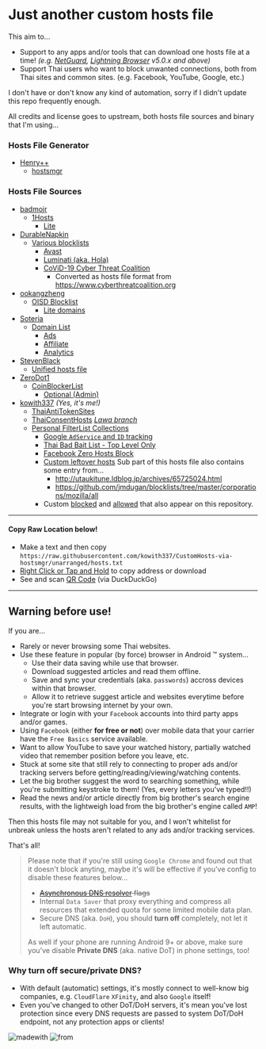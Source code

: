 # Just another custom hosts file
This aim to...
- Support to any apps and/or tools that can download one hosts file at a time! _(e.g. [NetGuard](https://github.com/M66B/NetGuard), [Lightning Browser](https://github.com/anthonycr/Lightning-Browser) v5.0.x and above)_
- Support Thai users who want to block unwanted connections, both from Thai sites and common sites. (e.g. Facebook, YouTube, Google, etc.)

I don't have or don't know any kind of automation, sorry if I didn't update this repo frequently enough.

All credits and license goes to upstream, both hosts file sources and binary that I'm using...

### Hosts File Generator
- [Henry++](https://github.com/henrypp)
  - [hostsmgr](https://github.com/henrypp/hostsmgr)

### Hosts File Sources
- [badmojr](https://github.com/badmojr)
  - [1Hosts](https://github.com/badmojr/1Hosts)
    - [Lite](https://github.com/badmojr/1Hosts/tree/master/Lite)
- [DurableNapkin](https://github.com/durablenapkin)
  - [Various blocklists](https://github.com/durablenapkin/block)
    - [Avast](https://github.com/durablenapkin/block/tree/master/avast.txt)
    - [Luminati (aka. Hola)](https://github.com/durablenapkin/block/tree/master/luminati.txt)
    - [CoViD-19 Cyber Threat Coalition](https://github.com/durablenapkin/block/tree/master/cyberthreat.txt)
      - Converted as hosts file format from https://www.cyberthreatcoalition.org
- [ookangzheng](https://github.com/ookangzheng)
  - [OISD Blocklist](https://github.com/ookangzheng/dbl-oisd-nl)
    - [Lite domains](https://github.com/ookangzheng/dbl-oisd-nl/tree/master/dbl_light.txt)
- [Soteria](https://github.com/soteria-nou)
  - [Domain List](https://github.com/soteria-nou/domain-list)
    - [Ads](https://github.com/soteria-nou/domain-list/tree/master/ads.txt)
    - [Affiliate](https://github.com/soteria-nou/domain-list/tree/master/affiliate.txt)
    - [Analytics](https://github.com/soteria-nou/domain-list/tree/master/analytics.txt)
- [StevenBlack](https://github.com/StevenBlack)
  - [Unified hosts file](https://gitlab.com/StevenBlack/hosts)
- [ZeroDot1](https://gitlab.com/ZeroDot1)
  - [CoinBlockerList](https://gitlab.com/ZeroDot1/CoinBlockerLists)
    - [Optional (Admin)](https://gitlab.com/ZeroDot1/CoinBlockerLists/tree/master/list_optional.txt)
- [kowith337](https://github.com/kowith337) _(Yes, it's me!)_
  - [ThaiAntiTokenSites](https://github.com/kowith337/ThaiAntiTokenSites)
  - [ThaiConsentHosts](https://github.com/kowith337/ThaiConsentHosts) *[Lawa branch](https://github.com/kowith337/ThaiConsentHosts/tree/lawa)*
  - [Personal FilterList Collections](https://github.com/kowith337/PersonalFilterListCollection)
    - [Google `AdService` and `ID` tracking](https://github.com/kowith337/PersonalFilterListCollection/tree/master/hosts/hosts_google_adservice_id.txt)
    - [Thai Bad Bait List - Top Level Only](https://github.com/kowith337/PersonalFilterListCollection/tree/master/hosts/hosts_badbait_th.txt)
    - [Facebook Zero Hosts Block](https://github.com/kowith337/PersonalFilterListCollection/tree/master/hosts/hosts_facebook0.txt)
    - [Custom leftover hosts](https://github.com/kowith337/PersonalFilterListCollection/tree/master/hosts/hosts_leftover.txt)
      Sub part of this hosts file also contains some entry from...
        - http://utaukitune.ldblog.jp/archives/65725024.html
        - https://github.com/jmdugan/blocklists/tree/master/corporations/mozilla/all
    - Custom [blocked](https://github.com/kowith337/CustomHosts-via-hostsmgr/tree/unarranged/hosts_userlist.dat) and [allowed](https://github.com/kowith337/CustomHosts-via-hostsmgr/tree/unarranged/hosts_whitelist.dat) that also appear on this repository.

- - - - -

#### Copy Raw Location below!
- Make a text and then copy `https://raw.githubusercontent.com/kowith337/CustomHosts-via-hostsmgr/unarranged/hosts.txt`
- [Right Click or Tap and Hold](https://raw.githubusercontent.com/kowith337/CustomHosts-via-hostsmgr/unarranged/hosts.txt) to copy address or download
- See and scan [QR Code](https://duckduckgo.com/?q=qr+https%3A%2F%2Fraw.githubusercontent.com%2Fkowith337%2FCustomHosts-via-hostsmgr%2Funarranged%2Fhosts.txt) (via DuckDuckGo)

- - - - -
## Warning before use!
If you are...
- Rarely or never browsing some Thai websites.
- Use these feature in popular (by force) browser in Android :tm: system...
  - Use their data saving while use that browser.
  - Download suggested articles and read them offline.
  - Save and sync your credentials (aka. `passwords`) accross devices within that browser.
  - Allow it to retrieve suggest article and websites everytime before you're start browsing internet by your own.
- Integrate or login with your `Facebook` accounts into third party apps and/or games.
- Using `Facebook` (either **for free or not**) over mobile data that your carrier have the `Free Basics` service available.
- Want to allow YouTube to save your watched history, partially watched video that remember position before you leave, etc.
- Stuck at some site that still rely to connecting to proper ads and/or tracking servers before getting/reading/viewing/watching contents.
- Let the big brother suggest the word to searching something, while you're submitting keystroke to them! (Yes, every letters you've typed!!)
- Read the news and/or article directly from big brother's search engine results, with the lightweigh load from the big brother's engine called `AMP`!

Then this hosts file may not suitable for you, and I won't whitelist for unbreak unless the hosts aren't related to any ads and/or tracking services.

That's all!

> Please note that if you're still using `Google Chrome` and found out that it doesn't block anyting, maybe it's will be effective if you've config to disable these features below...
> - ~~[Asynchronous DNS resolver](https://github.com/ookangzheng/blahdns/tree/master/FAQ.md#prevent-dns-leaking-from-chrome-browser-on-android-phone) flags~~
> - Internal `Data Saver` that proxy everything and compress all resources that extended quota for some limited mobile data plan.
> - Secure DNS (aka. `DoH`), you should **turn off** completely, not let it left automatic.
> 
> As well if your phone are running Android 9+ or above, make sure you've disable **Private DNS** (aka. native DoT) in phone settings, too!

### Why turn off secure/private DNS?
- With default (automatic) settings, it's mostly connect to well-know big companies, e.g. `CloudFlare` `XFinity`, and also `Google` itself!
- Even you've changed to other DoT/DoH servers, it's mean you've lost protection since every DNS requests are passed to system DoT/DoH endpoint, not any protection apps or clients!

![madewith](https://img.shields.io/badge/Made%20with-Rants-crimson.svg?style=popout-square) ![from](https://img.shields.io/badge/From-Nonthaburi-0376ea.svg?style=popout-square)
